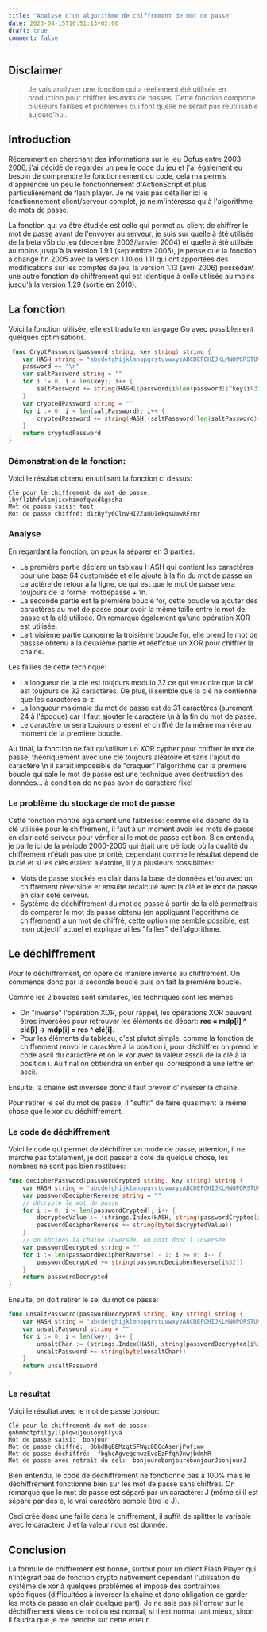 ```yaml
---
title: "Analyse d'un algorithme de chiffrement de mot de passe"
date: 2023-04-15T10:51:13+02:00
draft: true
comment: false
---
```


## Disclaimer

> Je vais analyser une fonction qui a réellement été utilisée en production pour chiffrer les mots de passes. Cette fonction comporte plusieurs faillses et problèmes qui font quelle ne serait pas réutilisable aujourd'hui.

 ## Introduction

 Récemment en cherchant des informations sur le jeu Dofus entre 2003-2006, j'ai décidé de regarder un peu le code du jeu et j'ai également eu besoin de comprendre le fonctionnement du code, cela ma permis d'apprendre un peu le fonctionnement d'ActionScript et plus particulièrement de flash player. Je ne vais pas détailler ici le fonctionnement client/serveur complet, je ne m'intéresse qu'à l'algorithme de mots de passe.  
 
 La fonction qui va être étudiée est celle qui permet au client de chiffrer le mot de passe avant de l'envoyer au serveur, je suis sur quelle à été utilisée de la beta v5b du jeu (decembre 2003/janvier 2004) et quelle à été utilisée au moins jusqu'à la version 1.9.1 (septembre 2005), je pense que la fonction à changé fin 2005 avec la version 1.10 ou 1.11 qui ont apportées des modifications sur les comptes de jeu, la version 1.13 (avril 2006) possédant une autre fonction de chiffrement qui est identique à celle utilisée au moins jusqu'à la version 1.29 (sortie en 2010).

 ## La fonction

 Voici la fonction utilisée, elle est traduite en langage Go avec possiblement quelques optimisations.
```go
 func CryptPassword(password string, key string) string {
	var HASH string = "abcdefghijklmnopqrstuvwxyzABCDEFGHIJKLMNOPQRSTUVWXYZ0123456789-_"
	password += "\n"
	var saltPassword string = ""
	for i := 0; i < len(key); i++ {
		saltPassword += string(HASH[(password[i%len(password)]^key[i%32])%64])
	}
	var cryptedPassword string = ""
	for i := 0; i < len(saltPassword); i++ {
		cryptedPassword += string(HASH[(saltPassword[len(saltPassword)-i-1]^key[(i+8)%32])%64])
	}
	return cryptedPassword
}
```

### **Démonstration de la fonction:**

Voici le résultat obtenu en utilisant la fonction ci dessus:

``` 
Clé pour le chiffrement du mot de passe: lhyflzbhfvlsmjicxhimofqwxdkgssha  
Mot de passe saisi: test  
Mot de passe chiffré: d1zByfy6ClnVHIZZaUUIekqsUawRFrmr
```

### **Analyse**
En regardant la fonction, on peux la séparer en 3 parties:
- La première partie déclare un tableau HASH qui contient les caractères pour une base 64 customisée et elle ajoute à la fin du mot de passe un caractère de retour à la ligne, ce qui est que le mot de passe sera toujours de la forme: motdepasse + \n.
- La seconde partie est la première boucle for, cette boucle va ajouter des caractères au mot de passe pour avoir la même taille entre le mot de passe et la clé utilisée. On remarque également qu'une opération XOR est utilisée.
- La troisième partie concerne la troisième boucle for, elle prend le mot de passse obtenu à la deuxième partie et réeffctue un XOR pour chiffrer la chaine.   

Les failles de cette techinque:
- La longueur de la clé est toujours modulo 32 ce qui veux dire que la clé est toujours de 32 caractères. De plus, il semble que la clé ne contienne que les caractères a-z.
- La longueur maximale du mot de passe est de 31 caractères (surement 24 à l'époque) car il faut ajouter le caractère \n à la fin du mot de passe.
- Le caractère \n sera toujours présent et chiffré de la même manière au moment de la première boucle.  

Au final, la fonction ne fait qu'utiliser un XOR cypher pour chiffrer le mot de passe, théoriquement avec une clé toujours aléatoire et sans l'ajout du caractère \n il serait impossible de "craquer" l'algorithme car la première boucle qui sale le mot de passe est une technique avec destruction des données... à condition de ne pas avoir de caractère fixe!  

### **Le problème du stockage de mot de passe**

Cette fonction montre également une faiblesse: comme elle dépend de la clé utilisée pour le chiffrement, il faut à un moment avoir les mots de passe en clair coté serveur pour vérifier si le mot de passe est bon. Bien entendu, je parle ici de la période 2000-2005 qui était une période où la qualité du  chiffrement n'était pas une priorité, cependant comme le résultat dépend de la clé et si les clés étaient aléatoire, il y a plusieurs possibiltiés:
- Mots de passe stockés en clair dans la base de données et/ou avec un chiffrement réversible et ensuite recalculé avec la clé et le mot de passe en clair coté serveur.
- Système de déchiffrement du mot de passe à partir de la clé permettrais de comparer le mot de passe obtenu (en appliquant l'agorithme de chiffrement) à un mot de chiffré, cette option me semble possible, est mon objectif actuel et expliquerai les "failles" de l'algorithme.


## Le déchiffrement

Pour le déchiffrement, on opère de manière inverse au chiffrement. On commence donc par la seconde boucle puis on fait la première boucle.  

Comme les 2 boucles sont similaires, les techniques sont les mêmes:
- On "inverse" l'opération XOR, pour rappel, les opérations XOR peuvent êtres inversées pour retrouver les éléments de départ: **res = mdp[i] ^ clé[i] -> mdp[i] = res ^ clé[i]**.
- Pour les éléments du tableau, c'est plutot simple, comme la fonction de chiffrement renvoi le caractère à la position i, pour déchiffrer on prend le code ascii du caractère et on le xor avec la valeur asscii de la clé à la position i. Au final on obtiendra un entier qui correspond à une lettre en ascii.

Ensuite, la chaine est inversée donc il faut prévoir d'inverser la chaine.

Pour retirer le sel du mot de passe, il "suffit" de faire quasiment la même chose que le xor du déchiffrement.

### Le code de déchiffrement

Voici le code qui permet de déchiffrer un mode de passe, attention, il ne marche pas totalement, je doit passer à coté de quelque chose, les nombres ne sont pas bien restitués:

```go
func decipherPassword(passwordCrypted string, key string) string {
	var HASH string = "abcdefghijklmnopqrstuvwxyzABCDEFGHIJKLMNOPQRSTUVWXYZ0123456789-_"
	var passwordDecipherReverse string = ""
	// décrypte le mot de passe
	for i := 0; i < len(passwordCrypted); i++ {
		decryptedValue := (strings.Index(HASH, string(passwordCrypted[i])) % 64) ^ int(key[(i+8)%32])
		passwordDecipherReverse += string(byte(decryptedValue))
	}
	// on obtiens la chaine inversée, on doit donc l'inversée
	var passwordDecrypted string = ""
	for i := len(passwordDecipherReverse) - 1; i >= 0; i-- {
		passwordDecrypted += string(passwordDecipherReverse[i%32])
	}
	return passwordDecrypted
}
```

Ensuite, on doit retirer le sel du mot de passe:
```go
func unsaltPassword(passwordDecrypted string, key string) string {
	var HASH string = "abcdefghijklmnopqrstuvwxyzABCDEFGHIJKLMNOPQRSTUVWXYZ0123456789-_"
	var unsaltPassword string = ""
	for i := 0; i < len(key); i++ {
		unsaltChar := (strings.Index(HASH, string(passwordDecrypted[i%32])) % 64) ^ int(key[i%32])
		unsaltPassword += string(byte(unsaltChar))
	}
	return unsaltPassword
}
```

### Le résultat

Voici le résultat avec le mot de passe bonjour:

```
Clé pour le chiffrement du mot de passe:  gnhmmotpfilgyllplqwujeuioygklyua
Mot de passe saisi:  bonjour
Mot de passe chiffré:  0bbdBgBEMzgtSFWgz8DCcAserjPofiww
Mot de passe déchiffré:  fbghcAgvegcnwzEvoEzFfqhJnwjbdmhR
Mot de passe avec retrait du sel:  bonjourebonjourebonjourJbonjourJ
```

Bien entendu, le code de déchiffrement ne fonctionne pas à 100% mais le déchiffrement fonctionne bien sur les mot de passe sans chiffres. On remarque que le mot de passe est séparé par un caractère: J (même si il est séparé par des e, le vrai caractère semble être le J).

Ceci crée donc une faille dans le chiffrement, il suffit de splitter la variable avec le caractère J et la valeur nous est donnée.

## Conclusion

La formule de chiffrement est bonne, surtout pour un client Flash Player qui n'intégrait pas de fonction crypto nativement cependant l'utilisation du système de xor à quelques problèmes et impose des contraintes spécifiques (difficultées à inverser la chaine et donc obligation de garder les mots de passe en clair quelque part). Je ne sais pas si l'erreur sur le déchiffrement viens de moi ou est normal, si il est normal tant mieux, sinon il faudra que je me penche sur cette erreur.